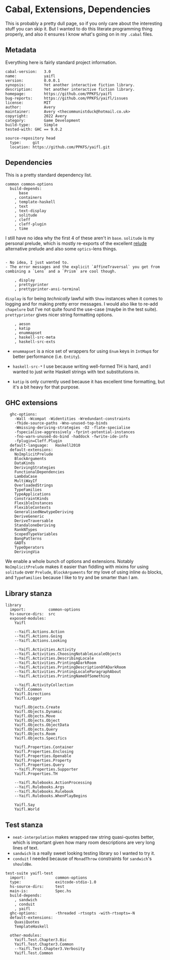 # Cabal, Extensions, Dependencies

This is probably a pretty dull page, so if you only care about the interesting stuff
you can skip it. But I wanted to do this literate programming thing properly, and also
it ensures I know what's going on in my `.cabal` files.

## Metadata

Everything here is fairly standard project information.

```cabal file=yaifl.cabal header="1"
cabal-version:   3.0
name:            yaifl
version:         0.0.0.1
synopsis:        Yet another interactive fiction library.
description:     Yet another interactive fiction library.
homepage:        https://github.com/PPKFS/yaifl
bug-reports:     https://github.com/PPKFS/yaifl/issues
license:         MIT
author:          Avery
maintainer:      Avery <thecommunistduck@hotmail.co.uk>
copyright:       2022 Avery
category:        Game Development
build-type:      Simple
tested-with: GHC == 9.0.2

source-repository head
  type:     git
  location: https://github.com/PPKFS/yaifl.git
```

## Dependencies

This is a pretty standard dependency list.

```cabal file=yaifl.cabal
common common-options
  build-depends:
      base
    , containers
    , template-haskell
    , text
    , text-display
    , solitude
    , cleff
    , cleff-plugin
    , time
```

I still have no idea why the first 4 of these aren't in `base`. `solitude` is my personal prelude, which is
mostly re-exports of the excellent [relude](https://hackage.haskell.org/package/relude) alternative prelude and
also some `optics`-lens things. 

```admonish question "Why optics over lens?"

- No idea, I just wanted to.
- The error messages and the explicit `AffineTraversal` you get from combining a `Lens` and a `Prism` are cool though.
```

```cabal file=yaifl.cabal
    , display
    , prettyprinter
    , prettyprinter-ansi-terminal
```

`display` is for being *technically* lawful with `Show` instances when it comes to logging and for making pretty error messages. I would also like to re-add `chapelure` but I've not quite found the use-case (maybe in the test suite). `prettyprinter` gives nicer string formatting options.

```cabal file=yaifl.cabal
    , aeson
    , katip
    , enummapset
    , haskell-src-meta
    , haskell-src-exts
```

- `enummapset` is a nice set of wrappers for using `Enum` keys in `IntMap`s for better performance (i.e. `Entity`).
- `haskell-src-*` I use because writing well-formed TH is hard, and I wanted to just write Haskell strings with
text substitutions in. 

- `katip` is only currently used because it has excellent time formatting, but it's a bit heavy for that purpose.

## GHC extensions

```cabal file=yaifl.cabal
  ghc-options:
    -Wall -Wcompat -Widentities -Wredundant-constraints 
    -fhide-source-paths -Wno-unused-top-binds
    -Wmissing-deriving-strategies -O2 -flate-specialise
    -fspecialise-aggressively -fprint-potential-instances
    -fno-warn-unused-do-bind -haddock -fwrite-ide-info
    -fplugin=Cleff.Plugin
  default-language:   Haskell2010
  default-extensions:
    NoImplicitPrelude
    BlockArguments
    DataKinds
    DerivingStrategies
    FunctionalDependencies
    LambdaCase
    MultiWayIf
    OverloadedStrings
    TypeFamilies
    TypeApplications
    ConstraintKinds
    FlexibleInstances
    FlexibleContexts
    GeneralisedNewtypeDeriving
    DeriveGeneric
    DeriveTraversable
    StandaloneDeriving
    RankNTypes
    ScopedTypeVariables
    BangPatterns
    GADTs
    TypeOperators
    DerivingVia
```

We enable a whole bunch of options and extensions. Notably `NoImplicitPrelude` makes it easier than fiddling with
mixins for using `solitude` over `Prelude`, `BlockArguments` for my love of using inline `do` blocks, and `TypeFamilies`
because I like to try and be smarter than I am.

## Library stanza
```cabal file=yaifl.cabal
library
  import:          common-options
  hs-source-dirs:  src
  exposed-modules:
    Yaifl

    --Yaifl.Actions.Action
    --Yaifl.Actions.Going
    --Yaifl.Actions.Looking

    --Yaifl.Activities.Activity
    --Yaifl.Activities.ChoosingNotableLocaleObjects
    --Yaifl.Activities.DescribingLocale
    --Yaifl.Activities.PrintingADarkRoom
    --Yaifl.Activities.PrintingDescriptionOfADarkRoom
    --Yaifl.Activities.PrintingLocaleParagraphAbout
    --Yaifl.Activities.PrintingNameOfSomething

    --Yaifl.ActivityCollection
    Yaifl.Common
    Yaifl.Directions
    Yaifl.Logger

    Yaifl.Objects.Create
    Yaifl.Objects.Dynamic
    Yaifl.Objects.Move
    Yaifl.Objects.Object
    Yaifl.Objects.ObjectData
    Yaifl.Objects.Query
    Yaifl.Objects.Room
    Yaifl.Objects.Specifics

    Yaifl.Properties.Container
    Yaifl.Properties.Enclosing
    Yaifl.Properties.Openable
    Yaifl.Properties.Property
    Yaifl.Properties.Query
    --Yaifl.Properties.Supporter
    Yaifl.Properties.TH

    --Yaifl.Rulebooks.ActionProcessing
    --Yaifl.Rulebooks.Args
    --Yaifl.Rulebooks.Rulebook
    --Yaifl.Rulebooks.WhenPlayBegins

    Yaifl.Say
    Yaifl.World
```

## Test stanza

- `neat-interpolation` makes wrapped raw string quasi-quotes better, which is important given
how many room descriptions are very long lines of text. 
- `sandwich` is a really sweet looking testing library so I wanted to try it.
- `conduit` I needed because of `MonadThrow` constraints for `sandwich`'s `shouldBe`.
```cabal file=yaifl.cabal
test-suite yaifl-test
  import:             common-options
  type:               exitcode-stdio-1.0
  hs-source-dirs:     test
  main-is:            Spec.hs
  build-depends:
    , sandwich
    , conduit
    , yaifl
  ghc-options:        -threaded -rtsopts -with-rtsopts=-N
  default-extensions:
    QuasiQuotes
    TemplateHaskell

  other-modules:
    Yaifl.Test.Chapter3.Bic
    Yaifl.Test.Chapter3.Common
    --Yaifl.Test.Chapter3.Verbosity
    Yaifl.Test.Common
```

